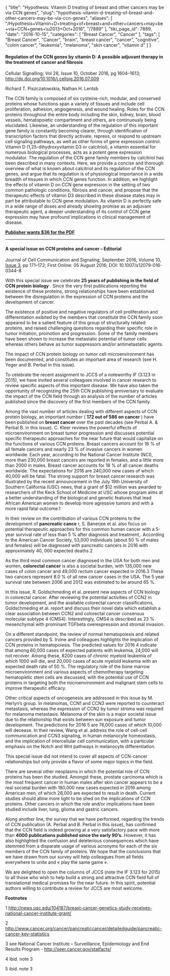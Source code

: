 {
    "title": "Hypothesis: Vitamin D treating of breast and other cancers may be via CCN genes",
    "slug": "hypothesis-vitamin-d-treating-of-breast-and-other-cancers-may-be-via-ccn-genes",
    "aliases": [
        "/Hypothesis+Vitamin+D+treating+of+breast+and+other+cancers+may+be+via+CCN+genes+\u2013+Oct+2016",
        "/7889"
    ],
    "tiki_page_id": 7889,
    "date": "2016-10-15",
    "categories": [
        "Breast Cancer",
        "Cancer"
    ],
    "tags": [
        "Breast Cancer",
        "Cancer",
        "brain",
        "breast cancer",
        "cancer",
        "cognitive",
        "colon cancer",
        "leukemia",
        "melanoma",
        "skin cancer",
        "vitamin d"
    ]
}


#### Regulation of the CCN genes by vitamin D: A possible adjuvant therapy in the treatment of cancer and fibrosis

Cellular Signalling; Vol 28, Issue 10, October 2016, pg 1604–1613; http://dx.doi.org/10.1016/j.cellsig.2016.07.009

Richard T. Piszczatowskia, Nathan H. Lentsb

The CCN family is composed of six cysteine-rich, modular, and conserved proteins whose functions span a variety of tissues and include cell proliferation, adhesion, angiogenesis, and wound healing. Roles for the CCN proteins throughout the entire body including the skin, kidney, brain, blood vessels, hematopoietic compartment and others, are continuously being elucidated. Likewise, an understanding of the regulation of this important gene family is constantly becoming clearer, through identification of transcription factors that directly activate, repress, or respond to upstream cell signaling pathways, as well as other forms of gene expression control. Vitamin D (1,25-dihydroxyvitamin D3 or calcitriol), a vitamin essential for numerous biological processes, acts as a potent gene expression modulator. The regulation of the CCN gene family members by calcitriol has been described in many contexts. Here, we provide a concise and thorough overview of what is known about calcitriol and its regulation of the CCN genes, and argue that its regulation is of physiological importance in a wide breadth of tissues in which CCN genes function. In addition, we highlight the effects of vitamin D on CCN gene expression in the setting of two common pathologic conditions, fibrosis and cancer, and propose that the therapeutic effects of vitamin D3 described in these disease states may in part be attributable to CCN gene modulation. As vitamin D is perfectly safe in a wide range of doses and already showing promise as an adjuvant therapeutic agent, a deeper understanding of its control of CCN gene expression may have profound implications in clinical management of disease.

 **[Publisher wants $36 for the PDF](http://www.sciencedirect.com/science/article/pii/S0898656816301784)** 

---

#### A special issue on CCN proteins and cancer – Editorial

Journal of Cell Communication and Signaling; September 2016, Volume 10, [Issue 3](http://link.springer.com/journal/12079/10/3/page/1), pp 171–172; First Online: 05 August 2016; DOI: 10.1007/s12079-016-0344-8

With this special issue we celebrate  **25 years of publishing in the field of CCN protein biology** . Since the very first publications reporting the existence of these proteins, strong relationships have been established between the disregulation in the expression of CCN proteins and the development of cancer.

The existence of positive and negative regulators of cell proliferation and differentiation exibited by the members that constitute the CCN family soon appeared to be a salient feature of this group of structurally related proteins, and raised challenging questions regarding their specific role in tumor initiation, promotion and progression. Some of the family members have been shown to increase the metastatic potential of tumor cells whereas others behave as tumor suppressors and/or antimetastatic agents.

The impact of CCN protein biology on tumor cell microenvironment has been documented, and constitutes an important area of research (see H. Yeger and B. Perbal in this issue).

To celebrate the recent assignment to JCCS of a noteworthy IF (3.123 in 2015), we have invited several colleagues involved in cancer research to review specific aspects of this important disease. We have also taken the opportunity of recognizing the 25th CCN publishing anniversary to evaluate the impact of the CCN field through an analysis of the number of articles published since the discovery of the first members of the CCN family.

Among the vast number of articles dealing with different aspects of CCN protein biology, an important number ( **172 out of 586 on cancer** ) have been published on  **breast cancer**  over the past decades (see Perbal A. & Perbal B. in this issue). C. Kleer reviews the powerful effects of microenvironment on breast tumor progression and discusses potential specific therapeutic approaches for the near future that would capitalize on the functions of various CCN proteins. Breast cancers account for 16 % of all female cancers and nearly 23 % of invasive cancers in women worldwide. Each year, according to the National Cancer Institute (NCI), more than 230,000 breast cancers are reported in females, and a little more than 2000 in males. Breast cancer accounts for 18 % of all cancer deaths worldwide. The expectations for 2016 are 240,000 new cases of which 40,000 will be fatal. The strong support for breast cancer research was illustrated by the recent announcement in the July 19th University of Southern California (USC) news, that a grant of $12 million was awarded to researchers of the Keck School of Medicine at USC whose program aims at a better understanding of the biological and genetic features that lead African American women to develop more agressive tumors and with a more rapid fatal outcome.1

In their review on the contribution of various CCN proteins to the development of  **pancreatic cance** r, S. Banerjee et al. also focus on potential therapeutic approaches for this common human cancer with a 5-year survival rate of less than 5 % after diagnosis and treatment,. According to the American Cancer Society, 53,000 individuals (about 50 % of males and females) will be diagnosed with pancreatic cancers in 2016 with approximately 40, 000 expected deaths.2

As the third most common cancer diagnosed in the USA for both men and women,  **colorectal cancer**  is also a societal burden, with 135,000 new cases of colon cancer and 49,000 rectum cancer expected in 2016.3 These two cancers represent 8.0 % of all new cancer cases in the USA. The 5 year survival rate between 2006 and 2012 was estimated to be around 65 %.

In this issue, R. Goldschmeding et al. present new aspects of CCN biology in colorectal cancer. After reviewing the potential activities of CCN2 in tumor development, and the available colorectal cancer classifications, Goldschmeding et al. report and discuss their novel data which establish a clear association between CCN2 and colorectal cancer consensus molecular subtype 4 (CMS4). Interestingly, CMS4 is described as 23 % mesenchymal with prominant TGFbeta overexpression and stromal invasion.

On a different standpoint, the review of normal hematopoiesis and related cancers provided by S. Irvine and colleagues highlights the implication of CCN proteins in hematopoiesis. The predicted values for 2016 4 indicate that among 60,000 cases of expected patients with leukemia, 24,000 will not recover. Among these, 8200 cases of chronic myeloid leukemia of which 1000 will die, and 20,000 cases of acute myeloid leukemia with an expected death rate of 50 %. The regulatory role of the bone marrow microenvironment and various aspects of chemotherapy targeting hematopietic stem cells are discussed, with the potential use of CCN proteins in targeting both the microenvironment and malignant stem cells to improve therapeutic efficacy.

Other critical aspects of oncogenesis are addressed in this issue by M. Herlyn’s group. In melanomas, CCN1 and CCN3 were reported to counteract metastasis, whereas the expression of CCN2 by tumor stroma was required for melanoma metastasis. Melanoma of the skin is a major societal issue due to the relationship that exists between sun exposure and tumor development. The predictions for 2016 5 are 76,000 cases of which 10,000 will decease. In their review, Wang et al. address the role of cell-cell communication and CCN3 signaling, in human melanocyte homeostasis, and the implication of intercellular cell communication, with a particular emphasis on the Notch and Wnt pathways in melanocyte differentiation.

This special issue did not intend to cover all aspects of CCN-cancer relationships but only provide a flavor of some major topics in the field.

There are several other neoplasms in which the potential role of CCN proteins has been the studied. Amongst these, prostate carcinoma which is the most frequent cancer in human males after skin cancer appears to be a real societal burden with 180,000 new cases expected in 2016 among American men, of which 26,000 are expected to result in death. Current studies should allow more light to be shed on the implications of CCN proteins. Other cancers in which the role and/or implications have been studied include liver, lung, glioma and gastric cancers.

Along another line, the survey that we have performed, regarding the trends of CCN publication (A. Perbal and B. Perbal in this issue), has confirmed that the CCN field is indeed growing at a very satisfactory pace with more than  **4000 publications published since the early 90’s.** However, it has also highlighted the confusion and deleterious consequences which have stemmed from a disparate usage of various acronyms for each of the six members of the CCN family of proteins. We hope that the conclusions that we have drawn from our survey will help colleagues from all fields everywhere to unite and « play the same game ».

We are delighted to open the columns of JCCS (note the IF 3.123 for 2015) to all those who wish to help build a strong and attractive CCN field full of translational medical promises for the near future. In this spirit, potential authors willing to contribute a review for JCCS are most welcome.

 **Footnotes** 

1 http://news.usc.edu/104187/breast-cancer-genetics-study-receives-national-cancer-institute-grant/

2 http://www.cancer.org/cancer/pancreaticcancer/detailedguide/pancreatic-cancer-key-statistics

3 see National Cancer Institute – Surveillance, Epidemiology and End Results Program - http://seer.cancer.gov/statfacts/

4 ibid. note 3

5 ibid. note 3